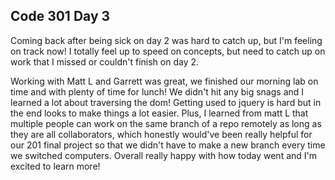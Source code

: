 ## Code 301 Day 3

Coming back after being sick on day 2 was hard to catch up, but I'm feeling on track now! I totally feel up to speed on concepts, but need to catch up on work that I missed or couldn't finish on day 2.  

Working with Matt L and Garrett was great, we finished our morning lab on time and with plenty of time for lunch!  We didn't hit any big snags and I learned a lot about traversing the dom! Getting used to jquery is hard but in the end looks to make things a lot easier.  Plus, I learned from matt L that multiple people can work on the same branch of a repo remotely as long as they are all collaborators, which honestly would've been really helpful for our 201 final project so that we didn't have to make a new branch every time we switched computers.  Overall really happy with how today went and I'm excited to learn more!
